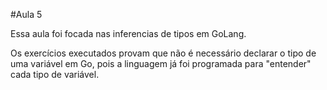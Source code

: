 #Aula 5


Essa aula foi focada nas inferencias de tipos em GoLang. 

Os exercícios executados provam que não é necessário declarar o tipo de uma variável em Go, pois a linguagem já foi programada para "entender" cada tipo de variável.